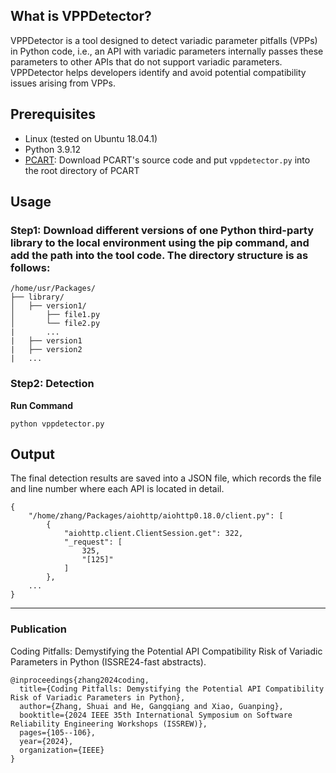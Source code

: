 ## What is VPPDetector?
VPPDetector is a tool designed to detect variadic parameter pitfalls (VPPs) in Python code, i.e., an API with variadic parameters internally passes these parameters to other APIs that do not support variadic parameters. VPPDetector helps developers identify and avoid potential compatibility issues arising from VPPs.

## Prerequisites
- Linux (tested on Ubuntu 18.04.1)
- Python 3.9.12
- [PCART](https://github.com/PCART-tools/PCART): Download PCART's source code and put ```vppdetector.py``` into the root directory of PCART

## Usage
### Step1: Download different versions of one Python third-party library to the local environment using the pip command, and add the path into the tool code. The directory structure is as follows:
```
/home/usr/Packages/
├── library/
│   ├── version1/
│       ├── file1.py
│       └── file2.py
|       ...
|	├── version1
|   ├── version2
|   ...
```

### Step2: Detection
**Run Command**
```shell
python vppdetector.py
```

## Output
The final detection results are saved into a JSON file, which records the file and line number where each API is located in detail.

```
{
    "/home/zhang/Packages/aiohttp/aiohttp0.18.0/client.py": [
        {
            "aiohttp.client.ClientSession.get": 322,
            "_request": [
                325,
                "[125]"
            ]
        },
    ...
}
```

---

### Publication
Coding Pitfalls: Demystifying the Potential API Compatibility Risk of Variadic Parameters in Python (ISSRE24-fast abstracts).

```
@inproceedings{zhang2024coding,
  title={Coding Pitfalls: Demystifying the Potential API Compatibility Risk of Variadic Parameters in Python},
  author={Zhang, Shuai and He, Gangqiang and Xiao, Guanping},
  booktitle={2024 IEEE 35th International Symposium on Software Reliability Engineering Workshops (ISSREW)},
  pages={105--106},
  year={2024},
  organization={IEEE}
}
```

